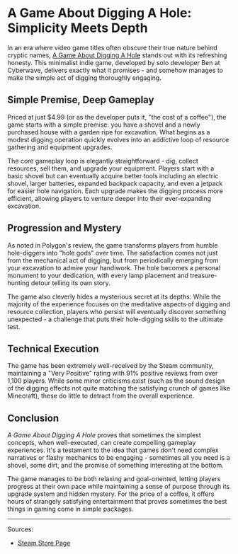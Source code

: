 # A Game About Digging A Hole: Simplicity Meets Depth

In an era where video game titles often obscure their true nature behind cryptic names, [A Game About Digging A Hole](https://agameaboutdiggingahole.com/) stands out with its refreshing honesty. This minimalist indie game, developed by solo developer Ben at Cyberwave, delivers exactly what it promises - and somehow manages to make the simple act of digging thoroughly engaging.

## Simple Premise, Deep Gameplay

Priced at just $4.99 (or as the developer puts it, "the cost of a coffee"), the game starts with a simple premise: you have a shovel and a newly purchased house with a garden ripe for excavation. What begins as a modest digging operation quickly evolves into an addictive loop of resource gathering and equipment upgrades.

The core gameplay loop is elegantly straightforward - dig, collect resources, sell them, and upgrade your equipment. Players start with a basic shovel but can eventually acquire better tools including an electric shovel, larger batteries, expanded backpack capacity, and even a jetpack for easier hole navigation. Each upgrade makes the digging process more efficient, allowing players to venture deeper into their ever-expanding excavation.

## Progression and Mystery

As noted in Polygon's review, the game transforms players from humble hole-diggers into "hole gods" over time. The satisfaction comes not just from the mechanical act of digging, but from periodically emerging from your excavation to admire your handiwork. The hole becomes a personal monument to your dedication, with every lamp placement and treasure-hunting detour telling its own story.

The game also cleverly hides a mysterious secret at its depths. While the majority of the experience focuses on the meditative aspects of digging and resource collection, players who persist will eventually discover something unexpected - a challenge that puts their hole-digging skills to the ultimate test.

## Technical Execution

The game has been extremely well-received by the Steam community, maintaining a "Very Positive" rating with 91% positive reviews from over 1,100 players. While some minor criticisms exist (such as the sound design of the digging effects not quite matching the satisfying crunch of games like Minecraft), these do little to detract from the overall experience.

## Conclusion

*A Game About Digging A Hole* proves that sometimes the simplest concepts, when well-executed, can create compelling gameplay experiences. It's a testament to the idea that games don't need complex narratives or flashy mechanics to be engaging - sometimes all you need is a shovel, some dirt, and the promise of something interesting at the bottom.

The game manages to be both relaxing and goal-oriented, letting players progress at their own pace while maintaining a sense of purpose through its upgrade system and hidden mystery. For the price of a coffee, it offers hours of strangely satisfying entertainment that proves sometimes the best things in gaming come in simple packages.

---

Sources: 
- [Steam Store Page](https://store.steampowered.com/app/3244220/A_Game_About_Digging_A_Hole/)
